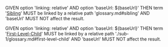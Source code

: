 GIVEN option 'linking: relative'
AND option 'baseUrl: ${baseUrl}'
THEN term '[Sibling][1]' MUST be linked by a relative path 'glossary.md#sibling'
AND 'baseUrl' MUST NOT affect the result.

GIVEN option 'linking: relative'
AND option 'baseUrl: ${baseUrl}'
THEN term '[First-Level-Child][2]' MUST be linked by a relative path './sub-1/glossary.md#first-level-child'
AND 'baseUrl' MUST NOT affect the result.

[1]: glossary.md#sibling "must be referred to in './document.md' with 'glossary.md#sibling'"

[2]: sub-1/glossary.md#first-level-child "must be referred to in '../document.md' with './sub-1/glossary.md#first-level-child'"
